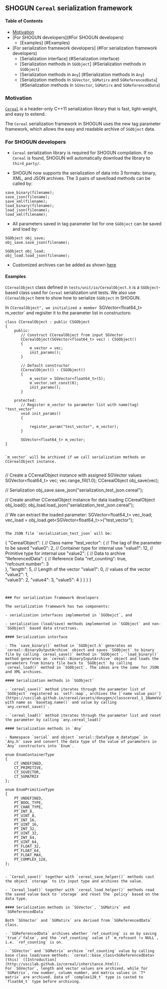 ## SHOGUN `Cereal` serialization framework

#### Table of Contents

- [Motivation](#motivation)
- [For SHOGUN developers](#For SHOGUN developers)
  - [Examples] (#Examples)
- [For serialization framework developers] (#For serialization framework developers)
  - [Serialization interface] (#Serialization interface)
  - [Serialization methods in `SGObject`] (#Serialization methods in `SGObject`)
  - [Serialization methods in `Any`] (#Serialization methods in `Any`)
  - [Serialization methods in `SGVector`, `SGMatirx` and `SGReferencedData`] (#Serialization methods in `SGVector`, `SGMatirx` and `SGReferencedData`)


### Motivation

[`Cereal`](http://uscilab.github.io/cereal/) is a header-only C++11 serialization library that is fast, light-weight, and easy to extend. 

The `Cereal` serialization framework in SHOGUN uses the new tag parameter framework, which allows the easy and readable archive of `SGObject` data.

### For SHOGUN developers

- `Cereal` serialization library is required for SHOGUN compilation. If no `Cereal` is found, SHOGUN will automatically download the library to `third_party/`.

- SHOGUN now supports the serialization of data into 3 formats: binary, XML, and JSON archives. The 3 pairs of save/load methods can be called by:
```
save_binary(filename);
save_json(filename);
save_xml(filename);
load_binary(filename);
load_json(filename);
load_xml(filename);
```

- All parameters saved in tag parameter list for one `SGObject` can be saved and load by:

```
SGObject obj_save;
obj_save.save_json(filename);

SGObject obj_load;
obj_load.load_json(filename);
```

- Customized archives can be added as shown [here](http://uscilab.github.io/cereal/serialization_archives.html)

#### Examples

 `CCerealObject` class defined in `tests/unit/io/CerealObject.h` is a `SGObject`-based class used for `Cereal` serialization unit tests. 
 We also use `CCerealObject` here to show how to serialize `SGObject` in SHOGUN.
 
 In `CCerealObject", we initialized a member `SGVector<float64_t> m_vector` and regisiter it to the parameter list in constructors:
 
 ```
 class CCerealObject : public CSGObject
 {
     public:
        // Construct CCerealObject from input SGVector
        CCerealObject(SGVector<float64_t> vec) : CSGObject()
        {
            m_vector = vec;
            init_params();
        }
        
        // Default constructor
        CCerealObject() : CSGObject()
        {
            m_vector = SGVector<float64_t>(5);
            m_vector.set_const(0);
            init_params();
        }
        
     protected:
        // Register m_vector to parameter list with name(tag) "test_vector"
        void init_params()
        {

            register_param("test_vector", m_vector);
        }

        SGVector<float64_t> m_vector;
 }
 
 
 `m_vector` will be archived if we call serialization methods on CCerealObject instance.
  
 ```
 // Create a CCerealObject instance with assigned SGVector values
 SGVector<float64_t> vec;
 vec.range_fill(1.0);
 CCerealObject obj_save(vec);
 
 // Serialization
 obj_save.save_json("serialization_test_json.cereal");
 
 // Create another CCerealObject instance for data loading
 CCerealObject obj_load();
 obj_load.load_json("serialization_test_json.cereal");
 
 // We can extract the loaded parameter:
 SGVector<float64_t> vec_load;
 vec_load = obj_load.get<SGVector<float64_t>>("test_vector");
 ```
 
 The JSON file `serialization_test_json` will be:
 ```
{
    "CerealObject": {                           // Class name
        "test_vector": {                        // The tag of the parameter to be saved
            "value0": 2,                        // Container type for internal use
            "value1": 12,                       // Primitive type for internal use
            "value2": {                         // Data to archive
                "ReferencedData": {             // Reference Data
                    "ref_counting": true,           
                    "refcount number": 3        
                },
                "length": 5,                    // Length of the vector
                "value1": 0,                    // values of the vector
                "value2": 1,                    
                "value3": 2,
                "value4": 3,
                "value5": 4
            }
        }
    }
}
 ```
 
 
### For serialization framework developers

The serialization framework has two components:

- serialization interfaces implemented in `SGObejct`, and

- serialization (load/save) methods implemented in `SGObject` and non-`SGObject` based data structrues.

#### Serialization interface

- The `save_binary()` method in `SGObject.h` generates an `cereal::BinaryOutputArchive` object and saves `SGObject` to binary file by calling `cereal_save()` method in `SGObject`. `load_binary()` method generates an `cereal::BinaryInputArchive` object and loads the parameters from binary file back to `SGObject` by calling `cereal_load()` method in `SGObject`. The ideas are the same for JSON and XML archives.

#### Serialization methods in `SGObject`

- `cereal_save()` method iterates through the parameter list of `SGObject` registered as `self::map`, archives the [`name value pair`](https://uscilab.github.io/cereal/assets/doxygen/classcereal_1_1NameValuePair.html), with name as `basetag.name()` and value by calling `any.cereal_save()`.

- `cereal_load()` method iterates through the parameter list and reset the parameter by calling `any.cereal_load()`

#### Serialization methods in `Any`

- Namespace `serial` and object `serial::DataType m_datatype` in `Any.h` save and convert the data type of the value of parameters in `Any` constructors into `Enum`.

```
    enum EnumContainerType
    {
        CT_UNDEFINED,
        CT_PRIMITIVE,
        CT_SGVECTOR,
        CT_SGMATRIX
    };

    enum EnumPrimitiveType
    {
        PT_UNDEFINED,
        PT_BOOL_TYPE,
        PT_CHAR_TYPE,
        PT_INT_8,
        PT_UINT_8,
        PT_INT_16,
        PT_UINT_16,
        PT_INT_32,
        PT_UINT_32,
        PT_INT_64,
        PT_UINT_64,
        PT_FLOAT_32,
        PT_FLOAT_64,
        PT_FLOAT_MAX,
        PT_COMPLEX_128,
    };
```

- `Cereal_save()` together with `cereal_save_helper()` methods cast the object `storage` to its input type and archives the value.

- `Cereal_load()` together with `cereal_load_helper()` methods read the saved value back to `storage` and reset the `policy` based on the data type.

#### Serialization methods in `SGVector`, `SGMatirx` and `SGReferencedData`

Both `SGVector` and `SGMatirx` are derived from `SGReferencedData` class.

- `SGReferencedData` archives whether `ref_counting` is on by saving `true`/`false`, and the `ref_counting` value if `m_refcount != NULL`, i.e. `ref_counting` is on.

- `SGVector` and `SGMatrix` archive `ref_counting` value by calling base class load/save methods: `cereal::base_class<SGReferencedData>(this)` ([Introduction](http://uscilab.github.io/cereal/inheritance.html)).
For `SGVector`, length and vector values are archived, while for `SGMatrix`, row number, column number, and matrix values in `T* matrix` are archived. Data of `complex128_t` type is casted to `float64_t` type before archiving.






